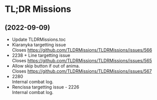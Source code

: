 # TL;DR Missions

##  (2022-09-09)
 

- Update TLDRMissions.toc  
- Kiaranyka targetting issue  
    Closes https://github.com/TLDRMissions/TLDRMissions/issues/566  
- 2238 + Line targetting issue  
    Closes https://github.com/TLDRMissions/TLDRMissions/issues/565  
- Allow skip button if out of anima.  
    Closes https://github.com/TLDRMissions/TLDRMissions/issues/567  
- 2280  
    Internal combat log.  
- Rencissa targetting issue - 2226  
    Internal combat log.  
